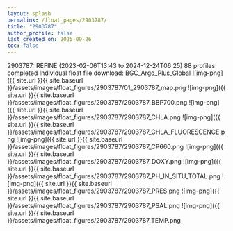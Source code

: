 ```yaml
---
layout: splash
permalink: /float_pages/2903787/
title: "2903787"
author_profile: false
last_created_on: 2025-09-26
toc: false
---
```

 
2903787: REFINE (2023-02-06T13:43 to 2024-12-24T06:25)
88 profiles completed
Individual float file download: [BGC_Argo_Plus_Global](https://ftp.soest.hawaii.edu/bgc_argo_plus/Individual_Floats/outliers_removed/2903787_Sprof_processed.nc)
![img-png]({{ site.url }}{{ site.baseurl }}/assets/images/float_figures/2903787/01_2903787_map.png
![img-png]({{ site.url }}{{ site.baseurl }}/assets/images/float_figures/2903787/2903787_BBP700.png
![img-png]({{ site.url }}{{ site.baseurl }}/assets/images/float_figures/2903787/2903787_CHLA.png
![img-png]({{ site.url }}{{ site.baseurl }}/assets/images/float_figures/2903787/2903787_CHLA_FLUORESCENCE.png
![img-png]({{ site.url }}{{ site.baseurl }}/assets/images/float_figures/2903787/2903787_CP660.png
![img-png]({{ site.url }}{{ site.baseurl }}/assets/images/float_figures/2903787/2903787_DOXY.png
![img-png]({{ site.url }}{{ site.baseurl }}/assets/images/float_figures/2903787/2903787_PH_IN_SITU_TOTAL.png
![img-png]({{ site.url }}{{ site.baseurl }}/assets/images/float_figures/2903787/2903787_PRES.png
![img-png]({{ site.url }}{{ site.baseurl }}/assets/images/float_figures/2903787/2903787_PSAL.png
![img-png]({{ site.url }}{{ site.baseurl }}/assets/images/float_figures/2903787/2903787_TEMP.png
